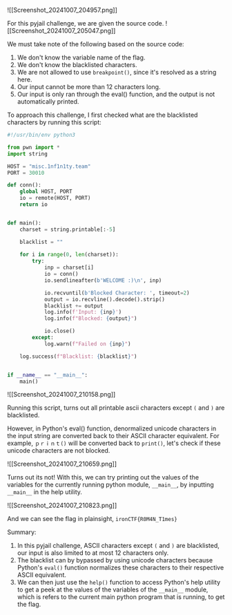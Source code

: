 ![[Screenshot_20241007_204957.png]]

For this pyjail challenge, we are given the source code.
![[Screenshot_20241007_205047.png]]

We must take note of the following based on the source code:
1. We don't know the variable name of the flag.
2. We don't know the blacklisted characters.
3. We are not allowed to use `breakpoint()`, since it's resolved as a string here.
4. Our input cannot be more than 12 characters long.
5. Our input is only ran through the eval() function, and the output is not automatically printed.

To approach this challenge, I first checked what are the blacklisted characters by running this script:

```python
#!/usr/bin/env python3

from pwn import *
import string

HOST = "misc.1nf1n1ty.team"
PORT = 30010

def conn():
    global HOST, PORT
    io = remote(HOST, PORT)
    return io


def main():
    charset = string.printable[:-5]

    blacklist = ""
    
    for i in range(0, len(charset)):
        try:
            inp = charset[i]
            io = conn()
            io.sendlineafter(b'WELCOME :)\n', inp)

            io.recvuntil(b'Blocked Character: ', timeout=2)
            output = io.recvline().decode().strip()
            blacklist += output
            log.info(f'Input: {inp}')
            log.info(f"Blocked: {output}")

            io.close()
        except:
            log.warn(f"Failed on {inp}")

    log.success(f"Blacklist: {blacklist}")


if __name__ == "__main__":
    main()
```
![[Screenshot_20241007_210158.png]]

Running this script, turns out all printable ascii characters except `(` and `)` are blacklisted.

However, in Python's eval() function, denormalized unicode characters in the input string are converted back to their ASCII character equivalent.  For example, `ｐｒｉｎｔ()` will be converted back to `print()`, let's check if these unicode characters are not blocked.

![[Screenshot_20241007_210659.png]]

Turns out its not! With this, we can try printing out the values of the variables for the currently running python module, `__main__`,  by inputting `__main__` in the help utility. 

![[Screenshot_20241007_210823.png]]

And we can see the flag in plainsight, `ironCTF{R0M4N_T1mes}`

Summary:
1. In this pyjail challenge, ASCII characters except `(` and `)` are blacklisted, our input is also limited to at most 12 characters only.
2. The blacklist can by bypassed by using unicode characters because Python's `eval()` function normalizes these characters to their respective ASCII equivalent.
3. We can then just use the `help()` function to access Python's help utility to get a peek at the values of the variables of the `__main__` module, which is refers to the current main python program that is running, to get the flag.
